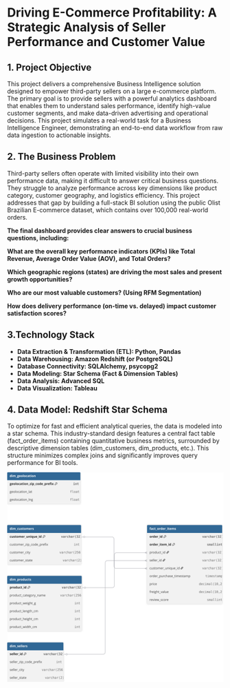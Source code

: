 # Driving E-Commerce Profitability: A Strategic Analysis of Seller Performance and Customer Value

## 1. Project Objective
This project delivers a comprehensive Business Intelligence solution designed to empower 
third-party sellers on a large e-commerce platform. The primary goal is to provide sellers with 
a powerful analytics dashboard that enables them to understand sales performance,
identify high-value customer segments, and make data-driven advertising and operational decisions.
This project simulates a real-world task for a Business Intelligence Engineer, demonstrating an 
end-to-end data workflow from raw data ingestion to actionable insights.

## 2. The Business Problem
Third-party sellers often operate with limited visibility into their own performance data, 
making it difficult to answer critical business questions. They struggle to analyze performance 
across key dimensions like product category, customer geography, and logistics efficiency.
This project addresses that gap by building a full-stack BI solution using the public Olist 
Brazilian E-commerce dataset, which contains over 100,000 real-world orders.

**The final dashboard provides clear answers to crucial business questions, including:**

**What are the overall key performance indicators (KPIs) like Total Revenue, Average Order Value (AOV),
and Total Orders?**

**Which geographic regions (states) are driving the most sales and present growth opportunities?**

**Who are our most valuable customers? (Using RFM Segmentation)**

**How does delivery performance (on-time vs. delayed) impact customer satisfaction scores?**

## 3.Technology Stack

* **Data Extraction & Transformation (ETL): Python, Pandas**
* **Data Warehousing: Amazon Redshift (or PostgreSQL)**
* **Database Connectivity: SQLAlchemy, psycopg2**
* **Data Modeling: Star Schema (Fact & Dimension Tables)**
* **Data Analysis: Advanced SQL**
* **Data Visualization: Tableau**

## 4. Data Model: Redshift Star Schema
To optimize for fast and efficient analytical queries, the data is modeled into a star schema. 
This industry-standard design features a central fact table (fact_order_items) containing 
quantitative business metrics, surrounded by descriptive dimension tables 
(dim_customers, dim_products, etc.). This structure minimizes complex joins and significantly
improves query performance for BI tools.

![STAR SCHEMA](dbdiagram.io.svg)

